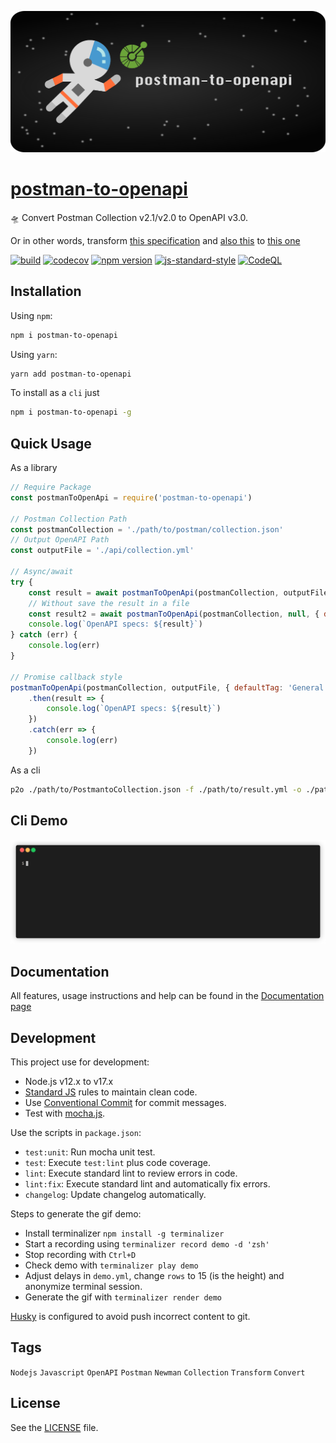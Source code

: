 ![logo](./docs/assets/img/logoBanner.png)

# [postman-to-openapi](https://joolfe.github.io/postman-to-openapi/)

🛸 Convert Postman Collection v2.1/v2.0 to OpenAPI v3.0.

Or in other words, transform [this specification](https://schema.getpostman.com/json/collection/v2.1.0/collection.json) and [also this](https://schema.getpostman.com/json/collection/v2.0.0/collection.json) to [this one](http://spec.openapis.org/oas/v3.0.3.html)

[![build](https://github.com/joolfe/postman-to-openapi/workflows/Build/badge.svg)](https://github.com/joolfe/postman-to-openapi/actions)
[![codecov](https://codecov.io/gh/joolfe/postman-to-openapi/branch/master/graph/badge.svg)](https://codecov.io/gh/joolfe/postman-to-openapi)
[![npm version](https://img.shields.io/npm/v/postman-to-openapi
)](https://www.npmjs.com/package/postman-to-openapi)
[![js-standard-style](https://img.shields.io/badge/code%20style-standard-brightgreen.svg)](http://standardjs.com)
[![CodeQL](https://github.com/joolfe/postman-to-openapi/actions/workflows/codeql-analysis.yml/badge.svg)](https://github.com/joolfe/postman-to-openapi/actions/workflows/codeql-analysis.yml)

## Installation

Using `npm`:

```bash
npm i postman-to-openapi
```

Using `yarn`:

```bash
yarn add postman-to-openapi
```

To install as a `cli` just

```bash
npm i postman-to-openapi -g
```

## Quick Usage

As a library

```js
// Require Package
const postmanToOpenApi = require('postman-to-openapi')

// Postman Collection Path
const postmanCollection = './path/to/postman/collection.json'
// Output OpenAPI Path
const outputFile = './api/collection.yml'

// Async/await
try {
    const result = await postmanToOpenApi(postmanCollection, outputFile, { defaultTag: 'General' })
    // Without save the result in a file
    const result2 = await postmanToOpenApi(postmanCollection, null, { defaultTag: 'General' })
    console.log(`OpenAPI specs: ${result}`)
} catch (err) {
    console.log(err)
}

// Promise callback style
postmanToOpenApi(postmanCollection, outputFile, { defaultTag: 'General' })
    .then(result => {
        console.log(`OpenAPI specs: ${result}`)
    })
    .catch(err => {
        console.log(err)
    })
```

As a cli

```bash
p2o ./path/to/PostmantoCollection.json -f ./path/to/result.yml -o ./path/to/options.json
```

## Cli Demo

![cli demo gif](./docs/assets/img/demo.gif)

## Documentation

All features, usage instructions and help can be found in the [Documentation page](https://joolfe.github.io/postman-to-openapi/)

## Development

This project use for development:

- Node.js v12.x to v17.x
- [Standard JS](https://standardjs.com/) rules to maintain clean code.
- Use [Conventional Commit](https://www.conventionalcommits.org/en/v1.0.0/) for commit messages.
- Test with [mocha.js](https://mochajs.org/).

Use the scripts in `package.json`:

- `test:unit`: Run mocha unit test.
- `test`: Execute `test:lint` plus code coverage.
- `lint`: Execute standard lint to review errors in code.
- `lint:fix`: Execute standard lint and automatically fix errors.
- `changelog`: Update changelog automatically.

Steps to generate the gif demo:

- Install terminalizer `npm install -g terminalizer`
- Start a recording using `terminalizer record demo -d 'zsh'`
- Stop recording with `Ctrl+D`
- Check demo with `terminalizer play demo`
- Adjust delays in `demo.yml`, change `rows` to 15 (is the height) and anonymize terminal session.
- Generate the gif with `terminalizer render demo`

[Husky](https://www.npmjs.com/package/husky) is configured to avoid push incorrect content to git.

## Tags

`Nodejs` `Javascript` `OpenAPI` `Postman` `Newman` `Collection` `Transform` `Convert`

## License

See the [LICENSE](LICENSE.txt) file.
